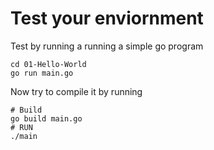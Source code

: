 # Test your enviornment

Test by running a running a simple go program

```shell
cd 01-Hello-World
go run main.go
```

Now try to compile it by running

```shell
# Build
go build main.go
# RUN
./main
```